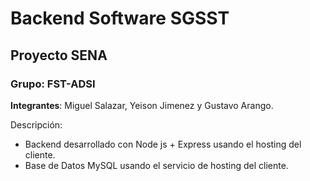 # Backend Software SGSST

## Proyecto SENA

### Grupo: FST-ADSI

**Integrantes**: Miguel Salazar, Yeison Jimenez y Gustavo Arango.

Descripción:

- Backend desarrollado con Node js + Express usando el hosting del cliente. 
- Base de Datos MySQL usando el servicio de hosting del cliente.
